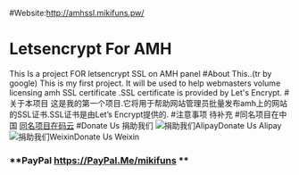 #Website:http://amhssl.mikifuns.pw/
# Letsencrypt For AMH
This Is a project FOR letsencrypt SSL on AMH panel
#About This..(tr by google)
This is my first project. It will be used to help webmasters volume licensing amh SSL certificate .SSL certificate is provided by Let's Encrypt.
#关于本项目
这是我的第一个项目.它将用于帮助网站管理员批量发布amh上的网站的SSL证书.SSL证书是由Let’s Encrypt提供的.
#注意事项
待补充
#同名项目在中国
[同名项目在码云](https://git.oschina.net/mikiacg/LetsencryptForAMH)
#Donate Us 捐助我们
![捐助我们Alipay](https://owncloudmiki.b0.upaiyun.com/alipay.png "Donate Us Alipay")Donate Us Alipay
![捐助我们Weixin](https://owncloudmiki.b0.upaiyun.com/weixin.png "Donate Us Weixin")Donate Us Weixin
###  **PayPal  https://PayPal.Me/mikifuns ** 
